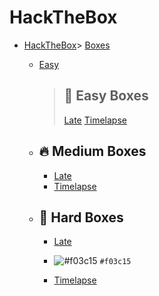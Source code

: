 # HackTheBox

- [HackTheBox](#hackthebox)> [Boxes](#boxes)
    - [Easy](#easy)
      > ## 🚀 Easy Boxes
        > [Late](Boxes/Easy/Late/Late.md)
        > [Timelapse](Boxes/Easy/Late/Late.md)
        
    - ## 🔥 Medium Boxes
      - [Late](Boxes/Easy/Late/Late.md)
      - [Timelapse](Boxes/Easy/Late/Late.md)
      
    - ## 💪 Hard Boxes
      - [Late](Boxes/Easy/Late/Late.md)
      - ![#f03c15](https://placehold.it/15/f03c15/000000?text=+) `#f03c15`

      - [Timelapse](Boxes/Easy/Late/Late.md)

<style>
 
  /* Add some styling to the table of contents */
  #markdown-toc {
    padding: 10px;
    border: 1px solid #ccc;
    border-radius: 5px;
    font-family: sans-serif;
    font-size: 14px;
  }
  
  #markdown-toc a {
    color: #333;
    text-decoration: none;
  }
  
  #markdown-toc a:hover {
    color: #007bff;
  }
 
</style>
